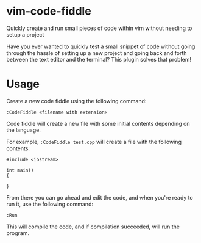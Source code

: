 # vim-code-fiddle
Quickly create and run small pieces of code within vim without needing to setup a project

Have you ever wanted to quickly test a small snippet of code without going through the hassle of setting up a new project and going back and forth between the text editor and the terminal? This plugin solves that problem!

# Usage
Create a new code fiddle using the following command:
```
:CodeFiddle <filename with extension>
```
Code fiddle will create a new file with some initial contents depending on the language.

For example, `:CodeFiddle test.cpp` will create a file with the following contents:
```
#include <iostream>

int main()
{

}
```

From there you can go ahead and edit the code, and when you're ready to run it, use the following command:

```
:Run
```

This will compile the code, and if compilation succeeded, will run the program.
